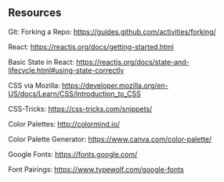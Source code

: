 
## Resources

Git: Forking a Repo: https://guides.github.com/activities/forking/

React: https://reactjs.org/docs/getting-started.html

Basic State in React: https://reactjs.org/docs/state-and-lifecycle.html#using-state-correctly

CSS via Mozilla: https://developer.mozilla.org/en-US/docs/Learn/CSS/Introduction_to_CSS

CSS-Tricks: https://css-tricks.com/snippets/

Color Palettes: http://colormind.io/

Color Palette Generator: https://www.canva.com/color-palette/

Google Fonts: https://fonts.google.com/

Font Pairings: https://www.typewolf.com/google-fonts

